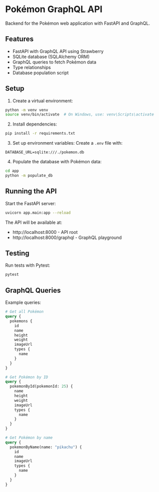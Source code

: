 # Pokémon GraphQL API

Backend for the Pokémon web application with FastAPI and GraphQL.

## Features

- FastAPI with GraphQL API using Strawberry
- SQLite database (SQLAlchemy ORM)
- GraphQL queries to fetch Pokémon data
- Type relationships
- Database population script

## Setup

1. Create a virtual environment:
```bash
python -m venv venv
source venv/bin/activate  # On Windows, use: venv\Scripts\activate
```

2. Install dependencies:
```bash
pip install -r requirements.txt
```

3. Set up environment variables:
Create a `.env` file with:
```
DATABASE_URL=sqlite:///./pokemon.db
```

4. Populate the database with Pokémon data:
```bash
cd app
python -m populate_db
```

## Running the API

Start the FastAPI server:
```bash
uvicorn app.main:app --reload
```

The API will be available at:
- http://localhost:8000 - API root
- http://localhost:8000/graphql - GraphQL playground

## Testing

Run tests with Pytest:
```bash
pytest
```

## GraphQL Queries

Example queries:

```graphql
# Get all Pokémon
query {
  pokemons {
    id
    name
    height
    weight
    imageUrl
    types {
      name
    }
  }
}

# Get Pokémon by ID
query {
  pokemonById(pokemonId: 25) {
    name
    height
    weight
    imageUrl
    types {
      name
    }
  }
}

# Get Pokémon by name
query {
  pokemonByName(name: "pikachu") {
    id
    name
    imageUrl
    types {
      name
    }
  }
}
```